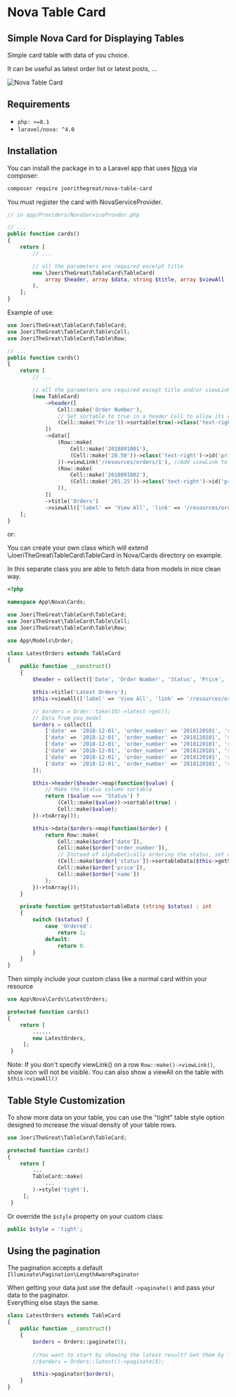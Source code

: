 # Nova Table Card

## Simple Nova Card for Displaying Tables

Simple card table with data of you choice.

It can be useful as latest order list or latest posts, ...

![Nova Table Card](https://github.com/JoeriTheGreat/nova-table-card/blob/master/example.png)

## Requirements

- `php: >=8.1`
- `laravel/nova: ^4.0`

 ## Installation

You can install the package in to a Laravel app that uses [Nova](https://nova.laravel.com) via composer:

```bash
composer require joerithegreat/nova-table-card
```

You must register the card with NovaServiceProvider.

```php
// in app/Providers/NovaServiceProvder.php

// ...
public function cards()
{
    return [
        // ...

        // all the parameters are required excelpt title
        new \JoeriTheGreat\TableCard\TableCard(
            array $header, array $data, string $title, array $viewAll
        ),
    ];
}
```

Example of use:

```php
use JoeriTheGreat\TableCard\TableCard;
use JoeriTheGreat\TableCard\Table\Cell;
use JoeriTheGreat\TableCard\Table\Row;

// ...
public function cards()
{
    return [
        // ...

        // all the parameters are required except title and/or viewLink 
        (new TableCard)
            ->header([
                Cell::make('Order Number'),
                // Set sortable to true in a header Cell to allow its column's sorting
                (Cell::make('Price'))->sortable(true)->class('text-right'),
            ])
            ->data([
                (Row::make(
                    Cell::make('2018091001'),
                    (Cell::make('20.50'))->class('text-right')->id('price-2')
                ))->viewLink('/resources/orders/1'), //Add viewLink to show clickable eye
                (Row::make(
                    Cell::make('2018091002'),
                    (Cell::make('201.25'))->class('text-right')->id('price-2')
                )),
            ])
            ->title('Orders')
            ->viewAll(['label' => 'View All', 'link' => '/resources/orders']),
    ];
}
```

or:

You can create your own class which will extend \JoeriTheGreat\TableCard\TableCard in Nova/Cards directory on example.

In this separate class you are able to fetch data from models in nice clean way.

```php
<?php

namespace App\Nova\Cards;

use JoeriTheGreat\TableCard\TableCard;
use JoeriTheGreat\TableCard\Table\Cell;
use JoeriTheGreat\TableCard\Table\Row;

use App\Models\Order;

class LatestOrders extends TableCard
{
    public function __construct()
    {
        $header = collect(['Date', 'Order Number', 'Status', 'Price', 'Name']);

        $this->title('Latest Orders');
        $this->viewAll(['label' => 'View All', 'link' => '/resources/orders']);

        // $orders = Order::take(10)->latest->get();
        // Data from you model
        $orders = collect([
            ['date' => '2018-12-01', 'order_number' => '2018120101', 'status' => 'Ordered', 'price' => '20.55', 'name' => 'John Doe'],
            ['date' => '2018-12-01', 'order_number' => '2018120101', 'status' => 'Ordered', 'price' => '20.55', 'name' => 'John Doe'],
            ['date' => '2018-12-01', 'order_number' => '2018120101', 'status' => 'Ordered', 'price' => '20.55', 'name' => 'John Doe'],
            ['date' => '2018-12-01', 'order_number' => '2018120101', 'status' => 'Ordered', 'price' => '20.55', 'name' => 'John Doe'],
            ['date' => '2018-12-01', 'order_number' => '2018120101', 'status' => 'Ordered', 'price' => '20.55', 'name' => 'John Doe'],
            ['date' => '2018-12-01', 'order_number' => '2018120101', 'status' => 'Ordered', 'price' => '20.55', 'name' => 'John Doe'],
        ]);

        $this->header($header->map(function($value) {
            // Make the Status column sortable
            return ($value === 'Status') ?
                (Cell::make($value))->sortable(true) :
                Cell::make($value);
        })->toArray());

        $this->data($orders->map(function($order) {
            return Row::make(
                Cell::make($order['date']),
                Cell::make($order['order_number']),
                // Instead of alphabetically ordering the status, set a sortableData value for better representation
                (Cell::make($order['status'])->sortableData($this->getStatusSortableData($order['status']))),
                Cell::make($order['price']),
                Cell::make($order['name'])
            );
        })->toArray());
    }

    private function getStatusSortableData (string $status) : int
    {
        switch ($status) {
            case 'Ordered':
                return 1;            
            default:
                return 0.
        } 
    }
}
```

Then simply include your custom class like a normal card within your resource
```php
use App\Nova\Cards\LatestOrders;

protected function cards()
{
    return [
        ......
        new LatestOrders,
     ];
 }
```

Note: If you don't specify viewLink() on a row `Row::make()->viewLink()`, show icon will not be visible.
You can also show a viewAll on the table with `$this->viewAll()` 

## Table Style Customization
To show more data on your table, you can use the "tight" table style option designed to increase the visual density of your table rows.
```php
use JoeriTheGreat\TableCard\TableCard;

protected function cards()
{
    return [
        ...
        TableCard::make(
            ...
        )->style('tight'),
     ];
 }
```
Or override the `$style` property on your custom class:
```php
public $style = 'tight';
```

## Using the pagination
The pagination accepts a default `Illuminate\Pagination\LengthAwarePaginator`

When getting your data just use the default `->paginate()` and pass your data to the paginator.<br>
Everything else stays the same.
```php
class LatestOrders extends TableCard
{
    public function __construct()
    {
        $orders = Orders::paginate(5);
        
        //You want to start by showing the latest result? Get them by latest 
        //$orders = Orders::latest()->paginate(5);

        $this->paginator($orders);
    }
}
```